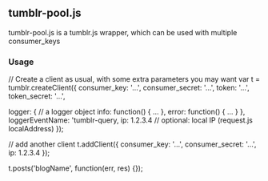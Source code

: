 
## tumblr-pool.js

tumblr-pool.js is a tumblr.js wrapper, which can be used with multiple consumer_keys 

### Usage

// Create a client as usual, with some extra parameters you may want
var t = tumblr.createClient({
  consumer_key: '...',
  consumer_secret: '...', 
  token: '...',
  token_secret: '...',
  
  logger: { // a logger object 
    info: function() { ... },
    error: function() { ... } 
  },
  loggerEventName: 'tumblr-query,
  ip: 1.2.3.4 // optional: local IP (request.js localAddress)
});

// add another client
t.addClient({
  consumer_key: '...',
  consumer_secret: '...',
  ip: 1.2.3.4
});

t.posts('blogName', function(err, res) {});